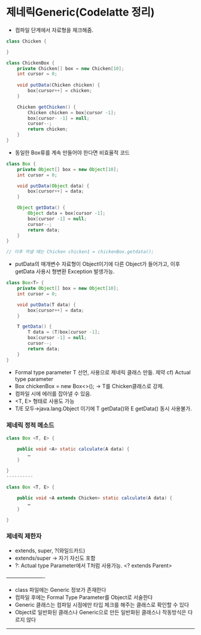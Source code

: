 # 제네릭Generic(Codelatte 정리)

- 컴파일 단계에서 자료형을 체크해줌.

```java
class Chicken {

}

class ChickenBox {
	private Chicken[] box = new Chicken[10];
	int cursor = 0;
	
	void putData(Chicken chicken) {
		box[cursor++] = chicken;
	}

	Chicken getChicken() {
		Chicken chicken = box[cursor -1];
		box[cursor- -1] = null;
		cursor--;
		return chicken;
	}
}
```

- 동일한 Box류를 계속 만들어야 한다면 비효율적 코드

```java
class Box {
	private Object[] box = new Object[10];
	int cursor = 0;

	void putData(Object data) {
		box[cursor++] = data;
	}

	Object getData() {
		Object data = box[cursor -1];
		box[cursor -1] = null;
		cursor--;
		return data;
	}
}

// 이후 꺼낼 때는 Chicken chicken1 = chickenBox.getdata();
```

- putData의 매개변수 자료형이 Object이기에 다른 Object가 들어가고, 이후 getData 사용시 형변환 Exception 발생가능.

```java
class Box<T> {
	private Object[] box = new Object[10];
	int cursor = 0;

	void putData(T data) {
		box[cursor++] = data;
	}

	T getData() {
		T data = (T)box[cursor -1];
		box[cursor -1] = null;
		cursor--;
		return data;
	}
}
```

- Formal type parameter T 선언, 사용으로 제네릭 클래스 만듦. 제약
cf) Actual type parameter <Chicken>
- Box<Chicken> chickenBox = new Box<>(); → T를 Chicken클래스로 강제.
- 컴파일 시에 에러를 잡아낼 수 있음.
- <T, E> 형태로 사용도 가능
- T/E 모두→java.lang.Object 이기에 T getData()와 E getData() 동시 사용불가.

### 제네릭 정적 메소드

```java
class Box <T, E> {

    public void <A> static calculate(A data) {
        …
    }

}
----------

class Box <T, E> {

    public void <A extends Chicken> static calculate(A data) {
        …
    }

}
```

### 제네릭 제한자

- extends, super, ?(와일드카드)
- extends/super → 자기 자신도 포함
- ?: Actual type Parameter에서 T처럼 사용가능. <? extends Parent>

———————-

- class 파일에는 Generic 정보가 존재한다
- 컴파일 후에는 Formal Type Parameter를 Object로 서술한다
- Generic 클래스는 컴파일 시점에만 타입 체크를 해주는 클래스로 확인할 수 있다
- Object로 일반화된 클래스나 Generic으로 만든 일반화된 클래스나 작동방식은 다르지 않다

---